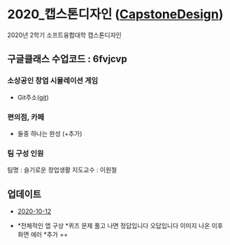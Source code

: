 
# 2020_캡스톤디자인 ([CapstoneDesign]( https://github.com/lab-lwc/20202_CapstoneDesign ))  
2020년 2학기 소프트융합대학 캡스톤디자인 

## 구글클래스 수업코드 : 6fvjcvp  

### 소상공인 창업 시뮬레이션 게임
  * Git주소([git]( https://github.com/hjie0314/memoming_git ))  
  
### 편의점, 카페 
  * 둘중 하나는 완성 (+추가)
  
### 팀 구성 인원
팀명 :  슬기로운 창업생활 
지도교수 : 이원철  

## 업데이트

* [2020-10-12](https://github.com/hjie0314/memoming_git/tree/master/Project_0)

* *전체적인 앱 구상
*퀴즈 문제 풀고 나면 정답입니다 오답입니다 이미지 나온 이후 화면 에러
*추가 ++

